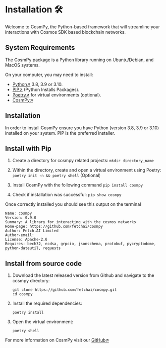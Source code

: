 # Installation 🛠️

Welcome to CosmPy, the Python-based framework that will streamline your interactions with Cosmos SDK based blockchain networks. 


## System Requirements

The CosmPy package is a Python library running on Ubuntu/Debian, and MacOS systems. 

On your computer, you may need to install:

- [Python↗️](https://www.python.org/downloads/) 3.8, 3.9 or 3.10.
- [PIP↗️](https://pypi.org/project/pip/) (Python Installs Packages).
- [Poetry↗️](https://python-poetry.org/) for virtual environments (optional).
- [CosmPy↗️](https://pypi.org/project/cosmpy/) 

## Installation 
In order to install CosmPy ensure you have Python (version 3.8, 3.9 or 3.10) installed on your system. PIP is the preferred installer. 

## Install with Pip

1. Create a directory for cosmpy related projects: `mkdir directory_name`

2. Within the directory, create and open a virtual environment using Poetry: `poetry init -n && poetry shell` (Optional)

3. Install CosmPy with the following command `pip install cosmpy`

4. Check if installation was successful: `pip show cosmpy`

Once correctly installed you should see this output on the terminal 

```
Name: cosmpy
Version: 0.9.0
Summary: A library for interacting with the cosmos networks
Home-page: https://github.com/fetchai/cosmpy
Author: Fetch.AI Limited
Author-email:
License: Apache-2.0
Requires: bech32, ecdsa, grpcio, jsonschema, protobuf, pycryptodome, python-dateutil, requests

```

## Install from source code

1. Download the latest released version from Github and navigate to the cosmpy directory:

    ```
    git clone https://github.com/fetchai/cosmpy.git
    cd cosmpy
    ```

2. Install the required dependencies:

    ```
    poetry install
    ```

3. Open the virtual environment:

    ```
    poetry shell
    ```

For more information on CosmPy visit our [GitHub↗️](https://github.com/fetchai/cosmpy) 

